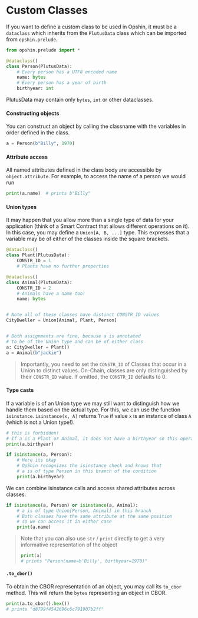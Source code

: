 # Custom Classes

If you want to define a custom class to be used in Opshin, it must be a `dataclass` which inherits from the `PlutusData` class which can be imported from `opshin.prelude`.

```python
from opshin.prelude import *

@dataclass()
class Person(PlutusData):
    # Every person has a UTF8 encoded name
    name: bytes
    # Every person has a year of birth
    birthyear: int
```

PlutusData may contain only `bytes`, `int` or other dataclasses.

#### Constructing objects

You can construct an object by calling the classname with the variables in order defined in the class.

```python
a = Person(b"Billy", 1970)
```

#### Attribute access

All named attributes defined in the class body are accessible
by `object.attribute`. For example, to access the name of a person we would run

```python
print(a.name)  # prints b"Billy"
```

#### Union types

It may happen that you allow more than a single type of data for your application (think of a Smart Contract that allows different operations on it).
In this case, you may define a `Union[A, B, ...]` type.
This expresses that a variable may be of either of the classes inside the square brackets.

```python
@dataclass()
class Plant(PlutusData):
    CONSTR_ID = 1
    # Plants have no further properties

@dataclass()
class Animal(PlutusData):
    CONSTR_ID = 2
    # Animals have a name too!
    name: bytes


# Note all of these classes have distinct CONSTR_ID values
CityDweller = Union[Animal, Plant, Person]


# Both assignments are fine, because a is annotated
# to be of the Union type and can be of either class
a: CityDweller = Plant()
a = Animal(b"jackie")
```


> Importantly, you need to set the `CONSTR_ID` of Classes that occur in a Union to distinct values.
> On-Chain, classes are only distinguished by their `CONSTR_ID` value.
> If omitted, the `CONSTR_ID` defaults to 0.

#### Type casts

If a variable is of an Union type we may still want to distinguish how we handle them
based on the actual type.
For this, we can use the function `isinstance`.
`isinstance(x, A)` returns `True` if value `x` is an instance of class `A` (which is not a Union type!).

```python
# this is forbidden!
# If a is a Plant or Animal, it does not have a birthyear so this operation will fail.
print(a.birthyear)

if isinstance(a, Person):
    # Here its okay
    # OpShin recognizes the isinstance check and knows that
    # a is of type Person in this branch of the condition
    print(a.birthyear)
```

We can combine isinstance calls and access shared attributes across classes.

```python
if isinstance(a, Person) or isinstance(a, Animal):
    # a is of type Union[Person, Animal] in this branch
    # Both classes have the same attribute at the same position
    # so we can access it in either case
    print(a.name)
```

> Note that you can also use `str` / `print` directly to get a very informative representation of the object
> ```python
> print(a)
> # prints "Person(name=b'Billy', birthyear=1970)"
> ```

#### `.to_cbor()`

To obtain the CBOR representation of an object, you may call its `to_cbor` method.
This will return the `bytes` representing an object in CBOR.

```python
print(a.to_cbor().hex())
# prints "d8799f4542696c6c791907b2ff"
```
